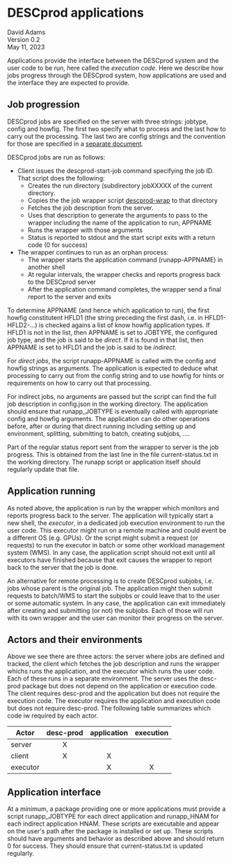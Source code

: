 # DESCprod applications

David Adams  
Version 0.2  
May 11, 2023

Applications provide the interface between the DESCprod system and the user code to be run,
here called the *execution code*.
Here we describe how jobs progress through the DESCprod system, how applications are used and the
interface they are expected to provide.

## Job progression

DESCprod jobs are specified on the server with three strings: jobtype, config and howfig.
The first two specify what to process and the last how to carry out the processing.
The last two are config strings and the convention for those are specified in
a [separate document](doc/configs.md).

DESCprod jobs are run as follows:
* Client issues the descprod-start-job command specifying the job ID. That script does the following:
  * Creates the run directory (subdirectory jobXXXXX of the current directory.
  * Copies the the job wrapper script [descprod-wrap](descprod/desprod-wrap) to that directory
  * Fetches the job description from the server.
  * Uses that description to generate the arguments to pass to the wrapper including the name of the application to run, APPNAME
  * Runs the wrapper with those arguments
  * Status is reported to stdout and the start script exits with a return code (0 for success)
* The wrapper continues to run as an orphan process:
  * The wrapper starts the application command (runapp-APPNAME) in another shell
  * At regular intervals, the wrapper checks and reports progress back to the DESCprod server
  * After the application command completes, the wrapper send a final report to the server and exits

To determine APPNAME (and hence which application to run), the first howfig constitutent HFLD1
(the string preceding the first dash, i.e. in HFLD1-HFLD2-...) is checked agains a list of know
howfig application types.
If HFLD1 is not in the list, then APPNAME is set to JOBTYPE, the configured job type,
and the job is said to be *direct*.
If it is found in that list, then APPNAME is set to HFLD1 and the job is said to be *indirect*.

For *direct jobs*, the script runapp-APPNAME is called with the config and howfig strings as arguments.
The application is expected to deduce what processing to carry out from the config string and to use
howfig for hints or requirements on how to carry out that processing.

For indirect jobs, no arguments are passed but the script can find the full job description in config.json
in the working directory.
The application should ensure that runapp_JOBTYPE is eventually called with appropriate config and howfig arguments.
The application can do other operations before, after or during that direct running
including setting up and environment, splitting, submitting to batch, creating subjobs, ....

Part of the regular status report sent from the wrapper to server is the job progress.
This is obtained from the last line in the file current-status.txt in the working directory.
The runapp script or application itself should regularly update that file.

## Application running

As noted above, the application is run by the wrapper which monitors and reports progress back to the server.
The application will typically start a new shell, the *executor*, in a dedicated job execution environment
to run the user code.
This executor might run on a remote machine and could event be a different OS (e.g. GPUs).
Or the script might submit a request (or requests) to run the executor in batch or some other workload management system (WMS).
In any case, the application script should not exit until all executors have finished because that exit causes
the wrapper to report back to the server that the job is done.

An alternative for remote processing is to create DESCprod subjobs, i.e. jobs whose parent is the original job.
The application might then submit requests to batch/WMS to start the subjobs or could leave that to
the user or some automatic system.
In any case, the application can exit immediately after creating and submitting (or not) the subjobs.
Each of those will run with its own wrapper and the user can monitor their progress on the server.

## Actors and their environments

Above we see there are three actors: the server where jobs are defined and tracked, the client which fetches the
job description and runs the wrapper whichs runs the application, 
and the executor which runs the user code.
Each of these runs in a separate environment.
The server uses the desc-prod package but does not depend on the application or execution code.
The client requires desc-prod and the application but does not require the execution code.
The executor requires the application and execution code but does not require desc-prod.
The following table summarizes which code iw required by each actor.

| Actor | desc-prod | application | execution |
|---|:---:|:---:|:---:|
| server | X | | |
| client | X | X | |
| executor | | X | X |

## Application interface

At a minimum, a package providing one or more applications must provide a script runapp_JOBTYPE for each
direct application and runapp_HNAM for each indirect application HNAM.
These scripts are executable and appear on the user's path after the package is installed or set up.
These scripts should have arguments and behavior as described above and should return 0 for success.
They should ensure that current-status.txt is updated regularly.


